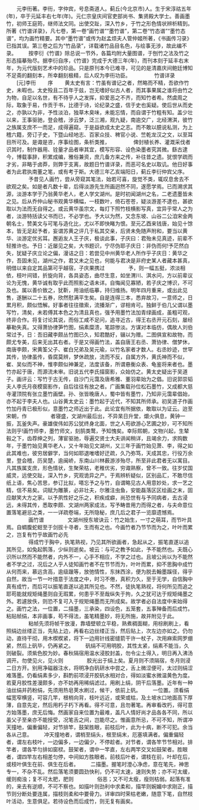 <!-- { "loadSidebar": true } -->
　　元李衎著。李衎，字仲宾，号息斋道人。蓟丘(今北京市)人。生于宋淳祜五年(年)，卒于元延丰右七年(年)。元仁宗皇庆间官吏部尚书、集贤殿大学士。善画墨竹，初师王庭筠，继师法文同。出使交趾，深入竹乡，于竹之形色情状辨析精到。所著《竹谱详录》，凡七卷，第一卷“画竹谱”“墨竹谱”，第二卷“竹态谱”“墨竹态谱”，均为画竹精要。其中“墨竹谱”或传为赵孟烦夫人管仲姬所著，《书画传习录》已指其误。第三卷之后为“竹品录”，详载诸竹品目名色，与绘事无涉，故此编不录。
　　按李衍《竹谱》除总说一节外，各篇均附大量图谱，于刨竹之法及竹之形态描摹殆尽。据李衍自序，《竹谱》完成于大德三年(年)，而刊本刻于延丰右末年，为元代版刻艺术中的珍品。只是原刊本今已难寻，可见的是清嘉庆间鲍廷博知不足斋的翻刻本，所幸翻刻极精，后人叹为李衎功臣。
　　
　　竹谱详录
　　[元]李衎
　　序
　　黄太史有言：竹虽有谱记之者，然略而不精，吾欲作竹史，未暇也。太史殁且二百年于兹，岂无嗜好似古人者，而其事果属之谁将由竹之为物，自足以名世，有不待乎人之发挥，抑爱恶之不齐，而知竹者希。然虞周之际，取象于易，作贡于书，比德于诗，论纪录之盛，信于史也奚疑。使后世从而史之，亦孰以为非，予性淡泊，独草木臭味，未能忘情，而自谓于竹粗有知。盖少壮以来，王事驱驰，登会稽，涉云梦，泛三湘，观九疑，南逾交广，北经渭淇，彼竹之族属支庶不一而足，成得遍窥。于是益欲成太史之志。而不敢以臆说私测，为上稽六籍，旁订子史，下暨山经地志、百家众技、稗官小说、竺乾龙汉之文，以至耳目所可及。是诹是咨，序事绘图，条析类推，
　　
　　俾封植长养、灌溉采伐者识其时，制作器用、铨量才品者审其宜，模写形容、设色染墨者究其微。繇古逮今，博载事辞，积累成编，雅俗兼资，庶几备方来之传，补往昔之遗。犹恨学疏而才劣，非略于卤莽，则弊于支离，故题日竹谱详录，而恶可名史以取讥。他日好事者为此君执南董之笔，或有考于斯。大德三年乙亥端阳日，蓟丘李衍仲宾父序。
　　
　　予昔见人画竹，尝从旁窥其笔法，始若可喜，旋觉不类，辄叹息舍去不欲观之矣。如是者凡数十辈，后得淡游先生所画迥然不同，遂愿学焉。已而溯求其源，淡游本学于乃翁黄华老人，老人学文湖州。是时初闻湖州之名，二老遗墨皆未之见。后从乔仲山秘书观黄华横幅，一枝数叶，倚石苍苍，疑淡游差不逮也，甚欲取以为法而无自得之。或云黄华虽宗文，每灯下照竹枝横影写真，宜异乎常人之为者，淡游特括读父书而已，不必学也。予大以为然，又念东坡、山谷二公洎宋金两朝名士，赞美文与可笔与造化比，尤以不即快睹为恨。至元乙酉来钱唐，始见十馀本，皆无足起予者，妄谓苏黄之评几于私其交亲，后贤未免随声附和，要当以黄华、淡游定优劣耳。邂逅友人王子庆，极谈此事，子庆曰：君殆未见真迹，前辈不轻推许也。予日：近屡见之矣，大书题识，宁尽伪耶子庆日：非伪而何!予茫然白失，犹疑子庆立论之偏，漫诘之日：若尝见中州黄华老人所作乎子庆日：黄华之作，吾固未见，湖州之作，君又未之见也，何能与君决是非府史某人者藏本甚真，明借以来自定其品第可乎越宿，子庆果携过
　　
　　予，则一幅五挺，浓淡相依，枝叶间错，折旋向背，各具姿态，曲尽生意，如坐渭川、淇水问，方以前辈议论为无愧，黄华诚有取乎此而照影之语未详。自悔闻见寡陋，若子庆之博识，不可及也。属以善价致之，犹靳，用油纸临摹，持归维扬。明年四月重来，或出此见售，遂酬以二十五券，欣然慰满平生矣。自是连得三本，悉弃故习，一意师之，日累月积，颇似悟解。好事者往往徵索，流播渐广，谬相肯可。独鲜于伯几父谓以墨写竹，清矣，未若傅其本色之为清且真也，强予用墨竹法加青绿画成，虽粗可观，终非合作。将复讨论其说，而俗工咸不足问，追寻近古，得王右丞开元石刻，屡经摹勒失真。又得萧协律笋竹图，绢素糜溃，笔踪惨淡。方谋对本临仿，偶故人刘伯常过予，日：吾旧藏李颇丛竹图已久，知君酷好，辍以为赠。二图俱宣和故物，而颇尤专美，后来无出其右者。于是又得画竹法，盖自唐王右丞、萧协律、僧梦休，南唐李颇，宋黄筌父子、崔白兄弟及吴元瑜，以竹名家者才数人。右丞妙迹，世罕其传，协律虽传，昏腐莫辨，梦休疏放，流而不反，自属方外，黄氏神而不似，崔、吴似而不神，惟李颇似神兼足，法度该备，所谓悬衡众表、龟鉴将来者也。墨竹亦起于唐，而源流未审。旧说五代李氏描窗影，众始仿之。黄太史疑出于吴道子。画评云：写竹于古无传，自沙门元霭及唐希雅、董羽辈始为之倡。旧说郭崇韬夫人李氏月夜模窗影作，自后往往有放之者。广画集载孙位松石墨竹，又成都大慈寺灌顶院有张立墨竹画壁。孙、张皆晚唐人，蜀中皆有墨竹，乃知非元霭辈倡始，亦不起于李夫人也。山谷黄太史云：墨竹起于近代，不知其所师承。初吴道子作画竹加丹青已极形似，意墨竹之师近出于此。此论宜有所据依，敢取以为证云。迨至宋朝，作
　　
　　者寝盛，文湖州最后出，不异杲日升堂，爝火俱息，黄钟一振，瓦釜失声。豪雄俊伟如苏公犹终身北面，世之人苟欲游心艺圃之妙，可不知所法则乎!画竹师李，墨竹师文，刻鹄类鹜，予知愧矣。幸际熙朝，文物兴起，生辇毂之下，齿荐绅之列，薄宦驱驰，辱遍交贤士大夫讲闻稍详，且竭余力，求购数年，于墨竹始见黄华老人，又十年始见文湖州，又三年于画竹始见萧、李，得之如此其难也，彼穷居僻学，当何如耶退唯嗜好迂疏，久乃弥笃，天成其忠，行役万余里，登会稽，历吴楚，逾闽峤，东南山川林薮游涉殆尽，所至非此君者无以寓目。凡其族属支庶，形色情状，生聚荣枯，老稚优劣，穷诹熟察，曾不一致。往岁仗国威灵，远使交趾，深入竹乡，究观诡异之产。于焉辨析疑似，区别品汇，不敢尽信纸上语，焦心苦思，参订比拟，嗒忘予之与竹，自谓略见古人用意妙处，求一艺之精，信不易矣。词赋为雕篆，必非壮夫，尔雅注虫鱼，安能磊落区区绘画之末，固应献笑大方之家。以予夙性好之乐之，积疾成癖，尚恐世有与予同病者，去古浸远，未得其传，悉取李颇、文湖州两家成法，写予畴昔用力而得之者，与夫命意位置落笔避忌之类，一一详疏卷端，无所隐秘，庶几后之君子一览靡遗憾焉。
　　
　　画竹谱
　　
　　文湖州授东坡诀云：竹之始生，一寸之萌耳，而节叶具焉。自蜩腹蛇蚶至于剑拔十寻者，生而有之也。今画竹者乃节节而为之，叶叶而累之，岂复有竹乎故画竹必先  
　　
　　得成竹于胸中，执笔熟视，乃见其所欲画者，急起从之，振笔直遂以追其所见，如兔起鹘落，少纵则逝矣。坡云：与可之教予如此，予不能然也。夫既心识所以然而不能然者，内外不一，心手不相应，不学之过也。且坡公尚以为不能然者不学之过，况后之人乎人徒知画竹者不在节节而为，叶叶而累，抑不思胸中成竹从何而来，慕远贪高，逾级躐等，放弛情性，东抹西涂，便为脱去翰墨蹊径，得乎自然，故当一节一叶措意于法度之中，时习不倦，真积力久，至于无学，自信胸中真有成竹，而后可以振笔直遂以追其所见也。不然，徒执笔熟视，将何所见而追之耶苟能就规矩绳墨则自无瑕累，何患乎不至哉纵失于拘，久之犹可达于规矩绳墨之外。若遽放佚，则恐不复可入于规矩绳墨而无所成矣。故学者必自法度中来始得之。画竹之法，一位置，二描墨，三承染，四设色，五笼套，五事殚备而后成竹。粘贴帧绢，本非画事，苟不得法，虽笔精墨妙，将无所施，故并附见于此。
　　
　　粘帧先须将帧干放漫，靠墙壁顿立平稳，熟煮稠面糊，用棕刷刷上，看照绢边丝缕正当，先贴上边，再看右边丝缕正当，然后贴上，次左边亦如之。仍勿动，直待干彻，用木楔楔紧，将下一边用针线密缝箭干许一杖子，次用麻索网罗绷紧，然后上矾毕，仍再紧之。
　　矾绢不可用明胶，其性太紧，绢素不能当，久则破裂。须紫色胶为妙。春秋隔宿用温水浸胶封盖，勿令尘土得入，明日再入沸汤调开。勿使见火，见火则
　　
　　胶光出于绢上矣。夏月则不须隔宿，冬月则浸二日方开。别用净磁器注水，将明净白矾研水中尝之，舌上微涩便可，太过则绢涩难落墨。仍看绢素多少，斟酌前项浸开胶矾水相对合，得如淡蜜水微温黄色为度。若夏月胶性差漫颇多，亦不妨再用稀绢滤过。用刷上绢，阴干后落墨。近年有一种油丝绢并药粉绢，先须用热皂荚水刷过，候干，依前上矾。
　　一位置。须看绢幅宽窄横竖，可容几竿，根梢向背，枝叶远近，或荣或枯，及土坡水口地面高下厚薄，自意先定，然后用朽子朽下再看。得不可意，且勿著笔。再审看改朽，得可意方始落墨，庶无后悔。然画家自来位置为最难，盖凡人情好尚才品各各不同，所以虽父子至亲亦不能授受，况笔舌之间，岂能尽之。惟画意所忌，不可不知，所谓冲天撞地，偏重偏轻，对节排竿，鼓架胜眼，前枝后叶，此为十病，断不可犯。余当各从己意。
　　冲天撞地者，谓梢至绢头，根至绢末，厄塞填满者。偏重偏轻者，谓左右枝叶，一边偏多，一边偏少，不停趁者。对节者，谓各竿节节相对。排竿者，谓各竿匀排如窗棂。鼓架者，谓中一竿直，左右两竿交叉如鼓架者。胜眼者，谓四竿左右相差匀停，中间如方胜眼者。前枝后叶者，谓枝在前，叶却在后，或枝叶俱生在前、俱生在后者。
　　二描墨。握笔时澄心净虑，意在笔先，神思专一，不杂不乱。然后落笔须要圆劲快利，仍不可太速，速则失势；亦不可太缓，缓则痴浊；复不可太肥，肥则
　　
　　俗恶；又不可太瘦，瘦则枯弱。起落有准的，来去有逆顺，不可不察也。如描叶则劲利中求柔和，描竿则婉媚中求刚正，描节则分断处要连属，描枝则柔和中要骨力。详审四时荣枯老嫩，随意下笔，自然枝叶活动，生意俱足。若待设色而后成竹，则无复有画矣。
